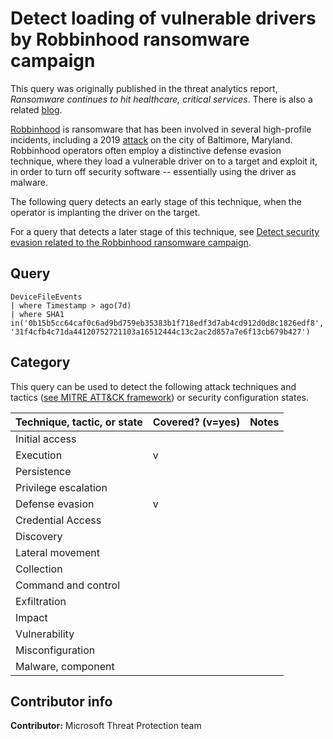# Detect loading of vulnerable drivers by Robbinhood ransomware campaign

This query was originally published in the threat analytics report, *Ransomware continues to hit healthcare, critical services*. There is also a related [blog](https://www.microsoft.com/security/blog/2020/04/28/ransomware-groups-continue-to-target-healthcare-critical-services-heres-how-to-reduce-risk/).

[Robbinhood](https://www.microsoft.com/en-us/wdsi/threats/malware-encyclopedia-description?Name=Ransom:Win32/Robinhood.A&ThreatID=2147735370) is ransomware that has been involved in several high-profile incidents, including a 2019 [attack](https://www.nytimes.com/2019/05/22/us/baltimore-ransomware.html) on the city of Baltimore, Maryland. Robbinhood operators often employ a distinctive defense evasion technique, where they load a vulnerable driver on to a target and exploit it, in order to turn off security software -- essentially using the driver as malware.

The following query detects an early stage of this technique, when the operator is implanting the driver on the target.

For a query that detects a later stage of this technique, see [Detect security evasion related to the Robbinhood ransomware campaign](robbinhood-driver.md).

## Query

```Kusto
DeviceFileEvents 
| where Timestamp > ago(7d) 
| where SHA1 in('0b15b5cc64caf0c6ad9bd759eb35383b1f718edf3d7ab4cd912d0d8c1826edf8', 
'31f4cfb4c71da44120752721103a16512444c13c2ac2d857a7e6f13cb679b427')
```

## Category

This query can be used to detect the following attack techniques and tactics ([see MITRE ATT&CK framework](https://attack.mitre.org/)) or security configuration states.

| Technique, tactic, or state | Covered? (v=yes) | Notes |
|-|-|-|
| Initial access |  |  |
| Execution | v |  |
| Persistence |  |  |
| Privilege escalation |  |  |
| Defense evasion | v |  |
| Credential Access |  |  |
| Discovery |  |  |
| Lateral movement |  |  |
| Collection |  |  |
| Command and control |  |  |
| Exfiltration |  |  |
| Impact |  |  |
| Vulnerability |  |  |
| Misconfiguration |  |  |
| Malware, component |  |  |

## Contributor info

**Contributor:** Microsoft Threat Protection team